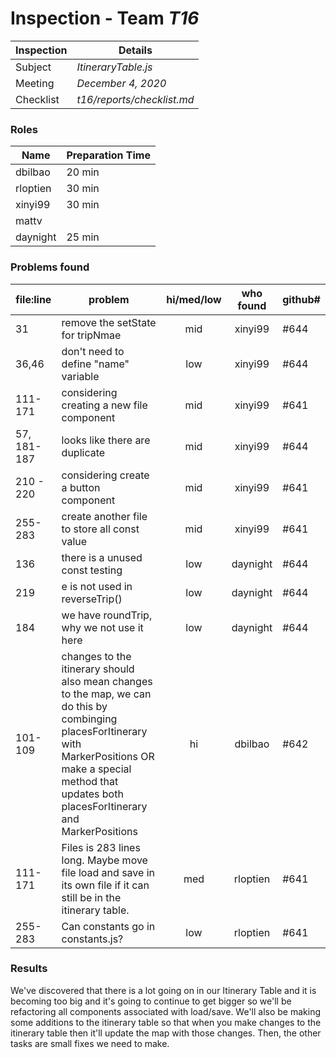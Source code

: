 # Inspection - Team *T16* 
 
| Inspection | Details |
| ----- | ----- |
| Subject | *ItineraryTable.js*|
| Meeting | *December 4, 2020* |
| Checklist | *t16/reports/checklist.md* |

### Roles

| Name | Preparation Time |
| ---- | ---- |
| dbilbao | 20 min |
| rloptien | 30 min |
| xinyi99 | 30 min |
| mattv | |
| daynight| 25 min |

### Problems found

| file:line | problem | hi/med/low | who found | github#  |
| --- | --- | :---: | :---: | --- |
| 31 | remove the setState for tripNmae| mid | xinyi99 | #644 |
| 36,46| don't need to define "name" variable | low | xinyi99 | #644 |
| 111-171 | considering creating a new file component | mid | xinyi99 | #641 |
| 57, 181-187| looks like there are duplicate | mid | xinyi99 | #644 |
| 210 - 220 |considering create a button component | mid | xinyi99 | #641 |
| 255-283| create another file to store all const value | mid | xinyi99 | #641 |
| 136 | there is a unused const testing | low | daynight | #644 |
| 219 | e is not used in reverseTrip() | low | daynight | #644 |
| 184 | we have roundTrip, why we not use it here | low | daynight | #644 |
| 101-109 | changes to the itinerary should also mean changes to the map, we can do this by combinging placesForItinerary with MarkerPositions OR make a special method that updates both placesForItinerary and MarkerPositions | hi | dbilbao | #642 |
| 111-171 | Files is 283 lines long. Maybe move file load and save in its own file if it can still be in the itinerary table. | med | rloptien | #641 |
| 255-283 | Can constants go in constants.js? | low | rloptien | #641 |

### Results
We've discovered that there is a lot going on in our Itinerary Table and it is becoming too big and it's going to continue to get bigger so we'll be refactoring all components associated with load/save. We'll also be making some additions to the itinerary table so that when you make changes to the itinerary table then it'll update the map with those changes. Then, the other tasks are small fixes we need to make.
